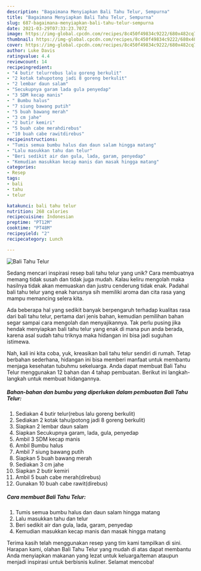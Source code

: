 ```yaml
---
description: "Bagaimana Menyiapkan Bali Tahu Telur, Sempurna"
title: "Bagaimana Menyiapkan Bali Tahu Telur, Sempurna"
slug: 687-bagaimana-menyiapkan-bali-tahu-telur-sempurna
date: 2021-03-29T07:33:23.707Z
image: https://img-global.cpcdn.com/recipes/8c450f49834c9222/680x482cq70/bali-tahu-telur-foto-resep-utama.jpg
thumbnail: https://img-global.cpcdn.com/recipes/8c450f49834c9222/680x482cq70/bali-tahu-telur-foto-resep-utama.jpg
cover: https://img-global.cpcdn.com/recipes/8c450f49834c9222/680x482cq70/bali-tahu-telur-foto-resep-utama.jpg
author: Luke Davis
ratingvalue: 4.4
reviewcount: 14
recipeingredient:
- "4 butir telurrebus lalu goreng berkulit"
- "2 kotak tahupotong jadi 8 goreng berkulit"
- "2 lembar daun salam"
- "Secukupnya garam lada gula penyedap"
- "3 SDM kecap manis"
- " Bumbu halus"
- "7 siung bawang putih"
- "5 buah bawang merah"
- "3 cm jahe"
- "2 butir kemiri"
- "5 buah cabe merahdirebus"
- "10 buah cabe rawitdirebus"
recipeinstructions:
- "Tumis semua bumbu halus dan daun salam hingga matang"
- "Lalu masukkan tahu dan telur"
- "Beri sedikit air dan gula, lada, garam, penyedap"
- "Kemudian masukkan kecap manis dan masak hingga matang"
categories:
- Resep
tags:
- bali
- tahu
- telur

katakunci: bali tahu telur 
nutrition: 268 calories
recipecuisine: Indonesian
preptime: "PT12M"
cooktime: "PT48M"
recipeyield: "2"
recipecategory: Lunch

---
```



![Bali Tahu Telur](https://img-global.cpcdn.com/recipes/8c450f49834c9222/680x482cq70/bali-tahu-telur-foto-resep-utama.jpg)

Sedang mencari inspirasi resep bali tahu telur yang unik? Cara membuatnya memang tidak susah dan tidak juga mudah. Kalau keliru mengolah maka hasilnya tidak akan memuaskan dan justru cenderung tidak enak. Padahal bali tahu telur yang enak harusnya sih memiliki aroma dan cita rasa yang mampu memancing selera kita.



Ada beberapa hal yang sedikit banyak berpengaruh terhadap kualitas rasa dari bali tahu telur, pertama dari jenis bahan, kemudian pemilihan bahan segar sampai cara mengolah dan menyajikannya. Tak perlu pusing jika hendak menyiapkan bali tahu telur yang enak di mana pun anda berada, karena asal sudah tahu triknya maka hidangan ini bisa jadi suguhan istimewa.


Nah, kali ini kita coba, yuk, kreasikan bali tahu telur sendiri di rumah. Tetap berbahan sederhana, hidangan ini bisa memberi manfaat untuk membantu menjaga kesehatan tubuhmu sekeluarga. Anda dapat membuat Bali Tahu Telur menggunakan 12 bahan dan 4 tahap pembuatan. Berikut ini langkah-langkah untuk membuat hidangannya.

<!--inarticleads1-->

##### Bahan-bahan dan bumbu yang diperlukan dalam pembuatan Bali Tahu Telur:

1. Sediakan 4 butir telur(rebus lalu goreng berkulit)
1. Sediakan 2 kotak tahu(potong jadi 8 goreng berkulit)
1. Siapkan 2 lembar daun salam
1. Siapkan Secukupnya garam, lada, gula, penyedap
1. Ambil 3 SDM kecap manis
1. Ambil  Bumbu halus
1. Ambil 7 siung bawang putih
1. Siapkan 5 buah bawang merah
1. Sediakan 3 cm jahe
1. Siapkan 2 butir kemiri
1. Ambil 5 buah cabe merah(direbus)
1. Gunakan 10 buah cabe rawit(direbus)




<!--inarticleads2-->

##### Cara membuat Bali Tahu Telur:

1. Tumis semua bumbu halus dan daun salam hingga matang
1. Lalu masukkan tahu dan telur
1. Beri sedikit air dan gula, lada, garam, penyedap
1. Kemudian masukkan kecap manis dan masak hingga matang




Terima kasih telah menggunakan resep yang tim kami tampilkan di sini. Harapan kami, olahan Bali Tahu Telur yang mudah di atas dapat membantu Anda menyiapkan makanan yang lezat untuk keluarga/teman ataupun menjadi inspirasi untuk berbisnis kuliner. Selamat mencoba!
